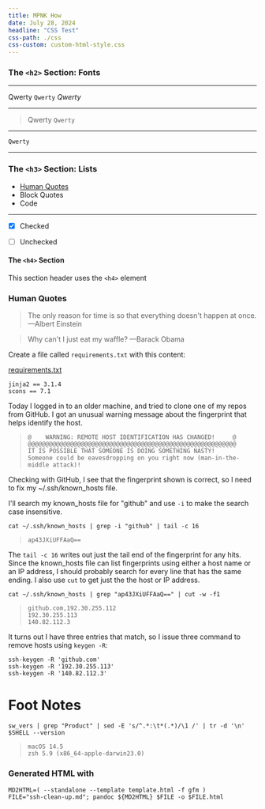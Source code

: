 ```yaml
---
title: MPNK How
date: July 28, 2024
headline: "CSS Test"
css-path: ./css
css-custom: custom-html-style.css
---
```



### The `<h2>` Section: Fonts

---

Qwerty `Qwerty` *Qwerty*

---

> Qwerty `Qwerty` 

---

    Qwerty

---

### The `<h3>` Section: Lists

- [Human Quotes](#human-quotes)
- Block Quotes
- Code

---

- [x] Checked
- [ ] Unchecked 


#### The `<h4>` Section
This section header uses the `<h4>` element

### Human Quotes

> The only reason for time is so that everything doesn't happen at once.
> —Albert Einstein

> Why can't I just eat my waffle?
>  —Barack Obama


Create a file called `requirements.txt` with this content:

[requirements.txt]()
```file
jinja2 == 3.1.4
scons == 7.1
```

Today I logged in to an older machine, and tried to clone one of my repos from GitHub.
I got an unusual warning message about the fingerprint that helps identify the host.

>     @    WARNING: REMOTE HOST IDENTIFICATION HAS CHANGED!     @
>     @@@@@@@@@@@@@@@@@@@@@@@@@@@@@@@@@@@@@@@@@@@@@@@@@@@@@@@@@@@
>     IT IS POSSIBLE THAT SOMEONE IS DOING SOMETHING NASTY!
>     Someone could be eavesdropping on you right now (man-in-the-middle attack)!


Checking with GitHub, I see that the fingerprint shown is correct, so I need to fix my ~/.ssh/known_hosts file.

I'll search my known_hosts file for "github" and use `-i` to make the search case insensitive.

    cat ~/.ssh/known_hosts | grep -i "github" | tail -c 16
>     ap43JXiUFFAaQ==

The `tail -c 16` writes out just the tail end of the fingerprint for any hits.
Since the known_hosts file can list fingerprints using either a host name or an IP address,
I should probably search for every line that has the same ending. I also use `cut` to get just the the host or IP address.

    cat ~/.ssh/known_hosts | grep "ap43JXiUFFAaQ==" | cut -w -f1
>     github.com,192.30.255.112
>     192.30.255.113
>     140.82.112.3

It turns out I have three entries that match, so I issue three command to remove hosts using `keygen -R`:

    ssh-keygen -R 'github.com'
    ssh-keygen -R '192.30.255.113'
    ssh-keygen -R '140.82.112.3'






# Foot Notes

    sw_vers | grep "Product" | sed -E 's/^.*:\t*(.*)/\1 /' | tr -d '\n'
    $SHELL --version
>     macOS 14.5 
>     zsh 5.9 (x86_64-apple-darwin23.0)

### Generated HTML with

    MD2HTML=( --standalone --template template.html -f gfm )
    FILE="ssh-clean-up.md"; pandoc ${MD2HTML} $FILE -o $FILE.html






